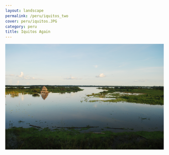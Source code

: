 ```yaml
---
layout: landscape
permalink: /peru/iquitos_two
cover: peru/iquitos.JPG
category: peru
title: Iquitos Again
---
```

![Iquitos](/images/peru/iquitos.JPG)